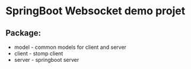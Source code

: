 # SpringBoot Websocket demo projet

## Package:
- model - common models for client and server
- client - stomp client
- server - springboot server